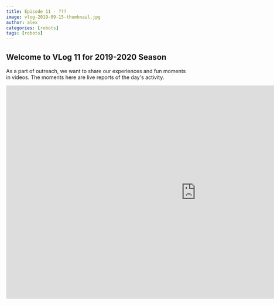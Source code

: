 ```yaml
---
title: Episode 11 - ???
image: vlog-2019-09-15-thumbnail.jpg
author: alex
categories: [robots]
tags: [robots]
---
```


## Welcome to VLog 11 for 2019-2020 Season
As a part of outreach, we want to share our experiences and fun moments in videos. The moments here are live reports of the day's activity.

<iframe width="1036" height="583" src="https://www.youtube.com/embed/FsieM8cnbW0" frameborder="0" allow="accelerometer; autoplay; encrypted-media; gyroscope; picture-in-picture" allowfullscreen data-uk-responsive></iframe>
